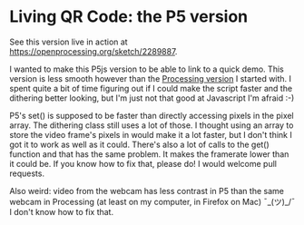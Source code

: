 # Living QR Code: the P5 version 

See this version live in action at https://openprocessing.org/sketch/2289887.

I wanted to make this P5js version to be able to link to a quick demo. This version is less smooth however than the [Processing version](https://github.com/twisst/living_QR_code/) I started with. I spent quite a bit of time figuring out if I could make the script faster and the dithering better looking, but I'm just not that good at Javascript I'm afraid :-)

P5's set() is supposed to be faster than directly accessing pixels in the pixel array. The dithering class still uses a lot of those. I thought using an array to store the video frame's pixels in would make it a lot faster, but I don't think I got it to work as well as it could. There's also a lot of calls to the get() function and that has the same problem. It makes the framerate lower than it could be. If you know how to fix that, please do! I would welcome pull requests.

Also weird: video from the webcam has less contrast in P5 than the same webcam in Processing (at least on my computer, in Firefox on Mac) ¯\_(ツ)_/¯ I don't know how to fix that.